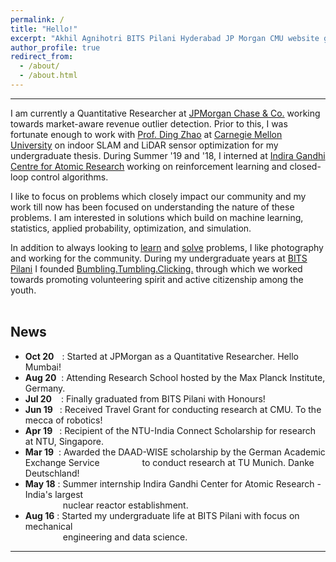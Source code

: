 ```yaml
---
permalink: /
title: "Hello!"
excerpt: "Akhil Agnihotri BITS Pilani Hyderabad JP Morgan CMU website github"
author_profile: true
redirect_from: 
  - /about/
  - /about.html
---
```




------

I am currently a Quantitative Researcher at [JPMorgan Chase & Co.](https://www.jpmorgan.com/solutions/cib/markets/global-equities) working towards market-aware revenue outlier detection. Prior to this, I was fortunate enough to work with [Prof. Ding Zhao](http://www.andrew.cmu.edu/user/dingzhao/) at [Carnegie Mellon University](http://www.andrew.cmu.edu/user/dingzhao/) on indoor SLAM and LiDAR sensor optimization for my undergraduate thesis. During Summer '19 and '18, I interned at [Indira Gandhi Centre for Atomic Research](http://www.igcar.gov.in/) working on reinforcement learning and closed-loop control algorithms.

I like to focus on problems which closely impact our community and my work till now has been focused on understanding the nature of these problems. I am interested in solutions which build on machine learning, statistics, applied probability, optimization, and simulation. 

In addition to always looking to [learn](https://www.feynmanlectures.caltech.edu/) and [solve](/projects) problems, I like photography and working for the community. During my undergraduate years at [BITS Pilani](https://www.bits-pilani.ac.in/) I founded [Bumbling.Tumbling.Clicking.](https://www.bumblingtumblingclicking.in/) through which we worked towards promoting volunteering spirit and active citizenship among the youth.  
<br/>

## News   

* **Oct 20**<span style="display:inline-block; width: 9px;"></span> : Started at JPMorgan as a Quantitative Researcher. Hello Mumbai!
* **Aug 20**&nbsp; : Attending Research School hosted by the Max Planck Institute, Germany.
* **Jul 20**&ensp;&nbsp; : Finally graduated from BITS Pilani with Honours! 
* **Jun 19**&ensp; : Received Travel Grant for conducting research at CMU. To the mecca of robotics!
* **Apr 19**&ensp; : Recipient of the NTU-India Connect Scholarship for research at NTU, Singapore.
* **Mar 19**&nbsp; : Awarded the DAAD-WISE scholarship by the German Academic Exchange Service &emsp;&emsp;&emsp;&emsp;&nbsp; to conduct research at TU Munich. Danke Deutschland!
* **May 18** : Summer internship Indira Gandhi Center for Atomic Research - India's largest <br/> &emsp;&emsp;&emsp;&emsp; nuclear reactor establishment.
* **Aug 16** : Started my undergraduate life at BITS Pilani with focus on mechanical <br/> &emsp;&emsp;&emsp;&emsp; engineering and data science.

-----

<div style="width:300px; margin:auto;">
  <!-- <script type="text/javascript" src="//rf.revolvermaps.com/0/0/6.js?i=5t259rss3n1&amp;m=1&amp;c=ff0000&amp;cr1=ffffff&amp;f=calibri&amp;l=0&amp;s=300" async="async"></script> -->
  <script type="text/javascript" src="//rf.revolvermaps.com/0/0/7.js?i=5zsnbg81iun&amp;m=7&amp;c=ff0000&amp;cr1=ffffff&amp;sx=0" async="async"></script>
</div>



